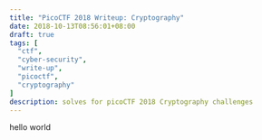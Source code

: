 ```yaml
---
title: "PicoCTF 2018 Writeup: Cryptography"
date: 2018-10-13T08:56:01+08:00
draft: true
tags: [
  "ctf",
  "cyber-security",
  "write-up",
  "picoctf",
  "cryptography"
]
description: solves for picoCTF 2018 Cryptography challenges
---
```


hello world